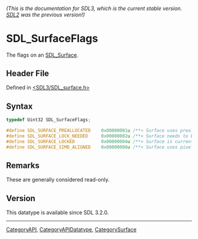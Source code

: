 ###### (This is the documentation for SDL3, which is the current stable version. [SDL2](https://wiki.libsdl.org/SDL2/) was the previous version!)
# SDL_SurfaceFlags

The flags on an [SDL_Surface](SDL_Surface).

## Header File

Defined in [<SDL3/SDL_surface.h>](https://github.com/libsdl-org/SDL/blob/main/include/SDL3/SDL_surface.h)

## Syntax

```c
typedef Uint32 SDL_SurfaceFlags;

#define SDL_SURFACE_PREALLOCATED    0x00000001u /**< Surface uses preallocated pixel memory */
#define SDL_SURFACE_LOCK_NEEDED     0x00000002u /**< Surface needs to be locked to access pixels */
#define SDL_SURFACE_LOCKED          0x00000004u /**< Surface is currently locked */
#define SDL_SURFACE_SIMD_ALIGNED    0x00000008u /**< Surface uses pixel memory allocated with SDL_aligned_alloc() */
```

## Remarks

These are generally considered read-only.

## Version

This datatype is available since SDL 3.2.0.

----
[CategoryAPI](CategoryAPI), [CategoryAPIDatatype](CategoryAPIDatatype), [CategorySurface](CategorySurface)

